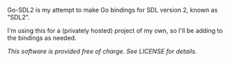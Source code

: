 Go-SDL2 is my attempt to make Go bindings for SDL version 2, known as "SDL2".

I'm using this for a (privately hosted) project of my own, so I'll be adding to
the bindings as needed.

*This software is provided free of charge. See LICENSE for details.*

